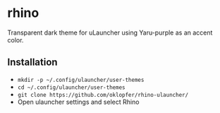 # rhino

Transparent dark theme for uLauncher using Yaru-purple as an accent color.

## Installation

 - `mkdir -p ~/.config/ulauncher/user-themes`
 - `cd ~/.config/ulauncher/user-themes`
 - `git clone https://github.com/oklopfer/rhino-ulauncher/`
 - Open ulauncher settings and select Rhino

